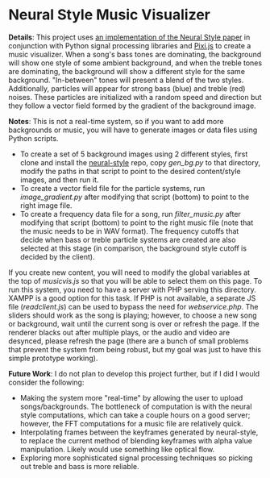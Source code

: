 Neural Style Music Visualizer
===

**Details**: This project uses [an implementation of the Neural Style
paper](https://github.com/jcjohnson/neural-style) in conjunction with
Python signal processing libraries and [Pixi.js](http://www.pixijs.com/)
to create a music visualizer. When a song's bass tones are dominating,
the background will show one style of some ambient background, and when
the treble tones are dominating, the background will show a different
style for the same background. "In-between" tones will present a blend
of the two styles. Additionally, particles will appear for strong bass
(blue) and treble (red) noises. These particles are initialized with a
random speed and direction but they follow a vector field formed by the
gradient of the background image.

**Notes**: This is not a real-time system, so if you want to add more
backgrounds or music, you will have to generate images or data files
using Python scripts.

-   To create a set of 5 background images using 2 different styles,
    first clone and install the
    [neural-style](https://github.com/jcjohnson/neural-style) repo, copy
    *gen\_bg.py* to that directory, modify the paths in that script to
    point to the desired content/style images, and then run it.
-   To create a vector field file for the particle systems, run
    *image\_gradient.py* after modifying that script (bottom) to point
    to the right image file.
-   To create a frequency data file for a song, run *filter\_music.py*
    after modifying that script (bottom) to point to the right music
    file (note that the music needs to be in WAV format). The frequency
    cutoffs that decide when bass or treble particle systems are created
    are also selected at this stage (in comparison, the background style
    cutoff is decided by the client).

If you create new content, you will need to modify the global variables
at the top of *musicvis.js* so that you will be able to select them on
this page. To run this system, you need to have a server with PHP
serving this directory. XAMPP is a good option for this task. If PHP is
not available, a separate JS file (*readclient.js*) can be used to
bypass the need for *webservice.php*. The sliders should work as the
song is playing; however, to choose a new song or background, wait until
the current song is over or refresh the page. If the renderer blacks out
after multiple plays, or the audio and video are desynced, please
refresh the page (there are a bunch of small problems that prevent the
system from being robust, but my goal was just to have this simple
prototype working).

**Future Work**: I do not plan to develop this project further, but if I
did I would consider the following:

-   Making the system more "real-time" by allowing the user to upload
    songs/backgrounds. The bottleneck of computation is with the neural
    style computations, which can take a couple hours on a good server;
    however, the FFT computations for a music file are relatively quick.
-   Interpolating frames between the keyframes generated by
    neural-style, to replace the current method of blending keyframes
    with alpha value manipulation. Likely would use something like
    optical flow.
-   Exploring more sophisticated signal processing techniques so picking
    out treble and bass is more reliable.
